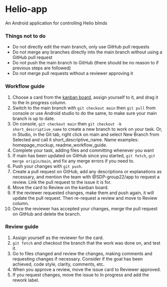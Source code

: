 # Helio-app
An Android application for controlling Helio blinds

### Things not to do
- Do not directly edit the main branch, only use GitHub pull requests
- Do not merge any branches directly into the main branch without using a GitHub pull request
- Do not push the main branch to GitHub (there should be no reason to if previous steps are followed)
- Do not merge pull requests without a reviewer approving it

### Workflow guide
1. Choose a card from the [kanban board](https://github.com/SDP-group22/Helio-app/projects/1), assign yourself to it, and drag it to the In progress column.
2. Switch to the main branch with `git checkout main` then `git pull` from console or use Android studio to do the same, to make sure your main branch is up to date.
3. On console, `git checkout main` then `git checkout -b short_descriptive_name` to create a new branch to work on your task. Or, in Studio, in the Git tab, right click on main and select New Branch from Selected and call it short_descriptive_name. Name examples: homepage_mockup, readme_workflow_guide.
4. Complete your task, adding files and committing whenever you want
5. If main has been updated on GitHub since you started, `git fetch`, `git merge origin/main`, and fix any merge errors if you need to.
6. Push your changes with `git push`.
7. Create a pull request on GitHub, add any descriptions or explanations as necessary, and mention the team with @SDP-group22/app to request a review. Link the pull request to the issue it is for.
8. Move the card to Review on the kanban board.
9. If the reviewer requested changes, make them and push again, it will update the pull request. Then re-request a review and move to Review column.
10. Once the reviewer has accepted your changes, merge the pull request on GitHub and delete the branch.

### Review guide
1. Assign yourself as the reviewer for the card.
2. `git fetch` and checkout the branch that the work was done on, and test it.
3. Go to files changed and review the changes, making comments and requesting changes if necessary. Consider if the goal has been achieved, code style, clarity, comments, etc.
4. When you approve a review, move the issue card to Reviewer approved.
5. If you request changes, move the issue to In progress and add the rework label.

